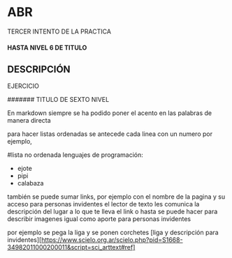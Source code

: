 # ABR
TERCER INTENTO DE LA PRACTICA
#### HASTA NIVEL 6 DE TITULO

## DESCRIPCIÓN
EJERCICIO

####### TITULO DE SEXTO NIVEL 

En markdown siempre se ha podido poner el acento en las palabras de manera directa


para hacer listas ordenadas se antecede cada linea con un numero 
por ejemplo, 

#lista no ordenada
lenguajes de programación:

* ejote
* pipi
* calabaza

también se puede sumar links, por ejemplo con el nombre de la pagina y su acceso
para personas invidentes el lector de texto les comunica la descripción del lugar a lo que te lleva el link o hasta se puede hacer para describir imagenes igual como aporte para personas invidentes

por ejemplo se pega la liga y se ponen corchetes 
[liga y descripción para invidentes][https://www.scielo.org.ar/scielo.php?pid=S1668-34982011000200011&script=sci_arttext#ref]


